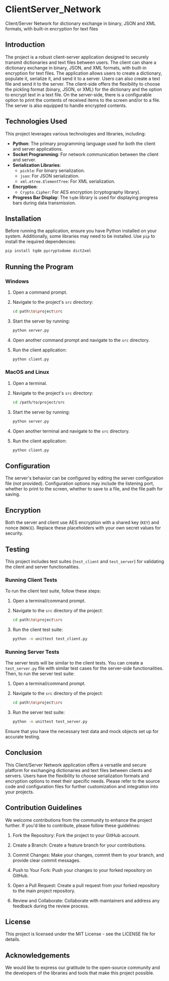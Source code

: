 # ClientServer_Network
Client/Server Network for dictionary exchange in binary, JSON and XML formats, with built-in encryption for text files
## Introduction

The project is a robust client-server application designed to securely transmit dictionaries and text files between users. The client can share a dictionary exchange in binary, JSON, and XML formats, with built-in encryption for text files. The application allows users to create a dictionary, populate it, serialize it, and send it to a server. Users can also create a text file and send it to the server. The client-side offers the flexibility to choose the pickling format (binary, JSON, or XML) for the dictionary and the option to encrypt text in a text file. On the server-side, there is a configurable option to print the contents of received items to the screen and/or to a file. The server is also equipped to handle encrypted contents.

## Technologies Used

This project leverages various technologies and libraries, including:

- **Python**: The primary programming language used for both the client and server applications.
- **Socket Programming**: For network communication between the client and server.
- **Serialization Libraries**:
  - `pickle`: For binary serialization.
  - `json`: For JSON serialization.
  - `xml.etree.ElementTree`: For XML serialization.
- **Encryption**:
  - `Crypto.Cipher`: For AES encryption (cryptography library).
- **Progress Bar Display**: The `tqdm` library is used for displaying progress bars during data transmission.

## Installation

Before running the application, ensure you have Python installed on your system. Additionally, some libraries may need to be installed. Use `pip` to install the required dependencies:

```bash
pip install tqdm pycryptodome dict2xml
```

## Running the Program

### Windows

1. Open a command prompt.

2. Navigate to the project's `src` directory:
   ```bash
   cd path\to\project\src
   ```

3. Start the server by running:
   ```bash
   python server.py
   ```

4. Open another command prompt and navigate to the `src` directory.

5. Run the client application:
   ```bash
   python client.py
   ```

### MacOS and Linux

1. Open a terminal.

2. Navigate to the project's `src` directory:
   ```bash
   cd /path/to/project/src
   ```

3. Start the server by running:
   ```bash
   python server.py
   ```

4. Open another terminal and navigate to the `src` directory.

5. Run the client application:
   ```bash
   python client.py
   ```

## Configuration

The server's behavior can be configured by editing the server configuration file (not provided). Configuration options may include the listening port, whether to print to the screen, whether to save to a file, and the file path for saving.

## Encryption

Both the server and client use AES encryption with a shared key (`KEY`) and nonce (`NONCE`). Replace these placeholders with your own secret values for security.

## Testing

This project includes test suites (`test_client` and `test_server`) for validating the client and server functionalities.

### Running Client Tests

To run the client test suite, follow these steps:

1. Open a terminal/command prompt.

2. Navigate to the `src` directory of the project:
   ```bash
   cd path\to\project\src
   ```

3. Run the client test suite:
   ```bash
   python -m unittest test_client.py
   ```

### Running Server Tests

The server tests will be similar to the client tests. You can create a `test_server.py` file with similar test cases for the server-side functionalities. Then, to run the server test suite:

1. Open a terminal/command prompt.

2. Navigate to the `src` directory of the project:
   ```bash
   cd path\to\project\src
   ```

3. Run the server test suite:
   ```bash
   python -m unittest test_server.py
   ```

Ensure that you have the necessary test data and mock objects set up for accurate testing.

## Conclusion

This Client/Server Network application offers a versatile and secure platform for exchanging dictionaries and text files between clients and servers. Users have the flexibility to choose serialization formats and encryption options to meet their specific needs. Please refer to the source code and configuration files for further customization and integration into your projects.

## Contribution Guidelines 

We welcome contributions from the community to enhance the project further. If you'd like to contribute, please follow these guidelines:

1. Fork the Repository: Fork the project to your GitHub account.

2. Create a Branch: Create a feature branch for your contributions.

3. Commit Changes: Make your changes, commit them to your branch, and provide clear commit messages.

4. Push to Your Fork: Push your changes to your forked repository on GitHub.

5. Open a Pull Request: Create a pull request from your forked repository to the main project repository.

6. Review and Collaborate: Collaborate with maintainers and address any feedback during the review process.

## License 
This project is licensed under the MIT License - see the LICENSE file for details.

## Acknowledgements 

We would like to express our gratitude to the open-source community and the developers of the libraries and tools that make this project possible.
